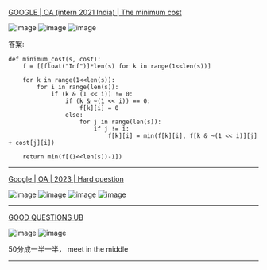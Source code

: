[GOOGLE | OA (intern 2021 India) | The minimum cost](https://leetcode.com/discuss/interview-question/818225/GOOGLE-or-OA-%28intern-2021-India%29-or-The-minimum-cost)

![image](https://assets.leetcode.com/users/images/43495c36-7fec-4e5e-b9ae-39af71ee8487_1598704151.3524652.png)
![image](https://assets.leetcode.com/users/images/247690de-8372-4739-8026-fa4feb6e3d04_1598704150.245878.png)
![image](https://assets.leetcode.com/users/images/1b4bab72-f8ed-4688-b691-1c4c836e24b5_1598704151.2216527.png)

答案:
```
def minimum_cost(s, cost):
    f = [[float("Inf")]*len(s) for k in range(1<<len(s))]
    
    for k in range(1<<len(s)):
        for i in range(len(s)):
            if (k & (1 << i)) != 0:
                if (k & ~(1 << i)) == 0:
                    f[k][i] = 0
                else:
                    for j in range(len(s)):
                        if j != i:
                            f[k][i] = min(f[k][i], f[k & ~(1 << i)][j] + cost[j][i])
    
    return min(f[(1<<len(s))-1])
```

-------------------------

[Google | OA | 2023 | Hard question](https://leetcode.com/discuss/interview-question/2677394/Google-or-OA-or-2023-or-Hard-question)

![image](https://assets.leetcode.com/users/images/c2baded0-5f8d-48e7-ac6b-6bca691a68cd_1665248331.1769078.jpeg)
![image](https://assets.leetcode.com/users/images/a5148538-caff-47a0-88d2-0c78dfe5a497_1665248374.8121252.jpeg)
![image](https://assets.leetcode.com/users/images/f07f5348-b995-461e-b486-df6ff518eea9_1665248437.880959.jpeg)
![image](https://assets.leetcode.com/users/images/d7d5716d-a703-4d38-b7f1-417cdf593bc0_1665248497.0071912.jpeg)

------

[GOOD QUESTIONS UB](https://leetcode.com/discuss/interview-question/2708906/GOOD-QUESTIONS-UB)

![image](https://assets.leetcode.com/users/images/8b0edaa8-cea1-4c2d-9f7b-35c2cc4338f2_1665901076.6296434.png)
![image](https://assets.leetcode.com/users/images/d15e1cb4-4a7e-4003-ba41-63723217dbb1_1665901079.9202263.png)

50分成一半一半， meet in the middle 

-----
<!--stackedit_data:
eyJoaXN0b3J5IjpbOTkzMzkxNzQ5LC0xOTQ3NjI4MDYwLC0xNT
Q3Nzk5MjUwXX0=
-->